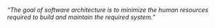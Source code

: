 _“The goal of software architecture is to minimize the human resources required to build and maintain the required system.”_
